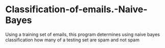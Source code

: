 # Classification-of-emails.-Naive-Bayes
Using a training set of emails, this program determines using naive bayes classification how many of a testing set are spam and not spam
